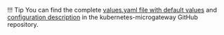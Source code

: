 !!! Tip
    You can find the complete [values.yaml file with default values](https://github.com/wso2/kubernetes-microgateway/blob/1.1.x/helm/choreo-connect/values.yaml) and [configuration description](https://github.com/wso2/kubernetes-microgateway/blob/1.1.x/helm/choreo-connect/README.md#configuration) in the kubernetes-microgateway GitHub repository.
